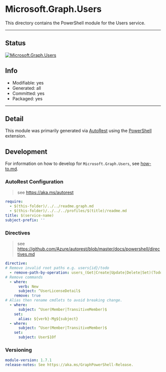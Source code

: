 <!-- region Generated -->
# Microsoft.Graph.Users
This directory contains the PowerShell module for the Users service.

---
## Status
[![Microsoft.Graph.Users](https://img.shields.io/powershellgallery/v/Microsoft.Graph.Users.svg?style=flat-square&label=Microsoft.Graph.Users "Microsoft.Graph.Users")](https://www.powershellgallery.com/packages/Microsoft.Graph.Users/)

## Info
- Modifiable: yes
- Generated: all
- Committed: yes
- Packaged: yes

---
## Detail
This module was primarily generated via [AutoRest](https://github.com/Azure/autorest) using the [PowerShell](https://github.com/Azure/autorest.powershell) extension.

## Development
For information on how to develop for `Microsoft.Graph.Users`, see [how-to.md](how-to.md).
<!-- endregion -->

### AutoRest Configuration

> see https://aka.ms/autorest

``` yaml
require:
  - $(this-folder)/../../readme.graph.md
  - $(this-folder)/../../../profiles/$(title)/readme.md
title: $(service-name)
subject-prefix: ''
```

### Directives

> see https://github.com/Azure/autorest/blob/master/docs/powershell/directives.md

``` yaml
directive:
# Remove invalid root paths e.g. users{id}/todo
  - remove-path-by-operation: users_(Get|Create|Update|Delete|Set)(Todo|outlook)
# Remove commands
  - where:
      verb: New
      subject: ^UserLicenseDetail$
    remove: true
# Alias then rename cmdlets to avoid breaking change.
  - where:
      subject: ^User(Member|TransitiveMember)$
    set:
      alias: ${verb}-Mg${subject}
  - where:
      subject: ^User(Member|TransitiveMember)$
    set:
      subject: User$1Of
```
### Versioning

``` yaml
module-version: 1.7.1
release-notes: See https://aka.ms/GraphPowerShell-Release.
```
